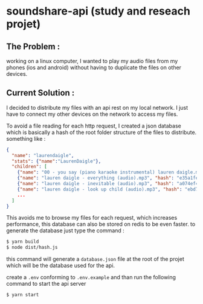 # soundshare-api (study and reseach projet)

## The Problem :
working on a linux computer, I wanted to play my audio files from my phones (ios and android) without having to duplicate the files on other devices.

## Current Solution : 
I decided to distribute my files with an api rest on my local network. 
I just have to connect my other devices on the network to access my files.

To avoid a file reading for each http request, I created a json database which is basically a hash of the root folder structure of the files to distribute.
something like :

```json
{
  "name": "laurendaigle", 
  "stats": {"name":"LaurenDaigle"},
  "children": [
    {"name": "00 - you say (piano karaoke instrumental) lauren daigle.mp3.mp3", "hash": "e36fde6c4420ba2d915167ee9b67f69f"},
    {"name": "lauren daigle - everything (audio).mp3", "hash": "e35a1fee3659fa7de0262f3bceaf3d9b"},
    {"name": "lauren daigle - inevitable (audio).mp3", "hash": "a074ef4605856b2a7a890698685ac547"},
    {"name": "lauren daigle - look up child (audio).mp3", "hash": "ebd773b38dd94d5b57e41b317235d1d5"},
    ...
  ]
}
```

This avoids me to browse my files for each request, which increases performance, this database can also be stored on redis to be even faster. 
to generate the database just type the command :

```bash
$ yarn build
$ node dist/hash.js
```

this command will generate a ```database.json``` file at the root of the projet which will be the database used for the api.

create a ```.env``` conforming to ```.env.example``` and than run the following command to start the api server

```bash
$ yarn start
```
